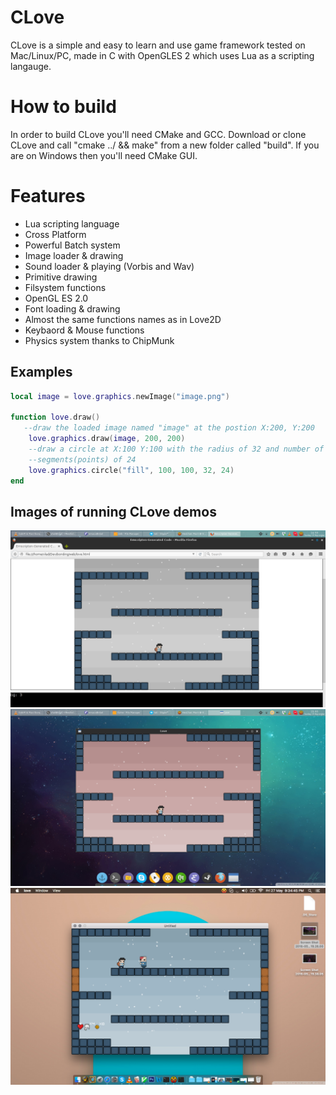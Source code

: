 CLove
=====
CLove is a simple and easy to learn and use game framework tested on
Mac/Linux/PC, made in C with OpenGLES 2 which uses Lua as a scripting langauge.

How to build
============
In order to build CLove you'll need CMake and GCC. Download or clone CLove 
and call "cmake ../ && make" from a new folder called "build". If you are on
Windows then you'll need CMake GUI.

Features
========
- Lua scripting language 
- Cross Platform 
- Powerful Batch system
- Image loader & drawing
- Sound loader & playing (Vorbis and Wav)
- Primitive drawing
- Filsystem functions
- OpenGL ES 2.0 
- Font loading & drawing
- Almost the same functions names as in Love2D
- Keybaord & Mouse functions
- Physics system thanks to ChipMunk

Examples
--------
```lua
local image = love.graphics.newImage("image.png")

function love.draw()
   --draw the loaded image named "image" at the postion X:200, Y:200
	love.graphics.draw(image, 200, 200)
	--draw a circle at X:100 Y:100 with the radius of 32 and number of
	--segments(points) of 24
	love.graphics.circle("fill", 100, 100, 32, 24)
end
```

Images of running CLove demos
-----------------------------
![Image 1:](data/1.png?raw=true "Web")
![Image 2:](data/2.png?raw=true "Linux")
![Image 2:](data/3.png?raw=true "Os X")


